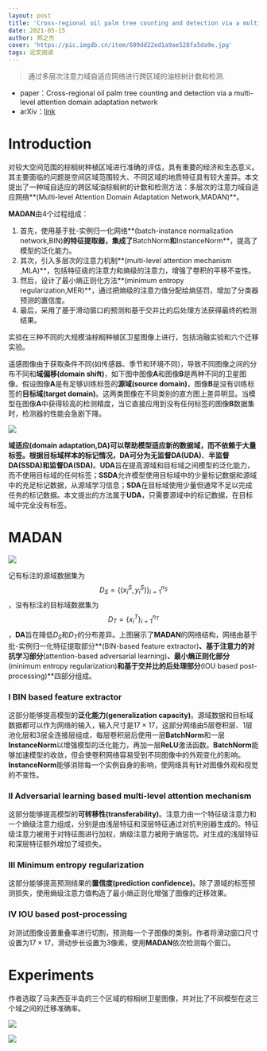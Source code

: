 ```yaml
---
layout: post
title: 'Cross-regional oil palm tree counting and detection via a multi-level attention domain adaptation network'
date: 2021-05-15
author: 郑之杰
cover: 'https://pic.imgdb.cn/item/609dd22ed1a9ae528fa5da9e.jpg'
tags: 论文阅读
---
```


> 通过多层次注意力域自适应网络进行跨区域的油棕树计数和检测.

- paper：Cross-regional oil palm tree counting and detection via a multi-level attention domain adaptation network
- arXiv：[link](https://arxiv.org/abs/2008.11505)

# Introduction
对较大空间范围的棕榈树种植区域进行准确的评估，具有重要的经济和生态意义。其主要面临的问题是空间区域范围较大、不同区域的地质特征具有较大差异。本文提出了一种域自适应的跨区域油棕榈树的计数和检测方法：多层次的注意力域自适应网络**(Multi-level Attention Domain Adaptation Network,MADAN)**。

**MADAN**由$4$个过程组成：
1. 首先，使用基于批-实例归一化网络**(batch-instance normalization network,BIN)**的特征提取器，集成了**BatchNorm**和**InstanceNorm**，提高了模型的泛化能力。
2. 其次，引入多层次的注意力机制**(multi-level attention mechanism ,MLA)**，包括特征级的注意力和熵级的注意力，增强了卷积的平移不变性。
3. 然后，设计了最小熵正则化方法**(minimum entropy regularization,MER)**，通过把熵级的注意力值分配给熵惩罚，增加了分类器预测的置信度。
4. 最后，采用了基于滑动窗口的预测和基于交并比的后处理方法获得最终的检测结果。

实验在三种不同的大规模油棕榈种植区卫星图像上进行，包括消融实验和六个迁移实验。

遥感图像由于获取条件不同(如传感器、季节和环境不同)，导致不同图像之间的分布不同和**域偏移(domain shift)**，如下图中图像**A**和图像**B**是两种不同的卫星图像。假设图像**A**是有足够训练标签的**源域(source domain)**，图像**B**是没有训练标签的**目标域(target domain)**。这两类图像在不同类别的直方图上差异明显。当模型在图像**A**中获得较高的检测精度，当它直接应用到没有任何标签的图像**B**数据集时，检测器的性能会急剧下降。

![](https://pic.imgdb.cn/item/60a46a336ae4f77d35030875.jpg)

**域适应(domain adaptation,DA)**可以帮助模型适应新的数据域，而不依赖于大量标签。根据目标域样本的标记情况，**DA**可分为**无监督DA(UDA)**、**半监督DA(SSDA)**和**监督DA(SDA)**。**UDA**旨在提高源域和目标域之间模型的泛化能力，而不使用目标域的任何标签；**SSDA**允许模型使用目标域中的少量标记数据和源域中的充足标记数据，从源域学习信息；**SDA**在目标域使用少量但通常不足以完成任务的标记数据。本文提出的方法属于**UDA**，只需要源域中的标记数据，在目标域中完全没有标签。

#  MADAN

![](https://pic.imgdb.cn/item/60a471936ae4f77d353692bb.jpg)

记有标注的源域数据集为$$D_S=\{ (x_i^S,y_i^S) \}_{i=1}^{n_S}$$，没有标注的目标域数据集为$$D_T=\{ x_i^T \}_{i=1}^{n_T}$$，**DA**旨在降低$D_S$和$D_T$的分布差异。上图展示了**MADAN**的网络结构，网络由基于批-实例归一化特征提取部分**(BIN-based feature extractor)**、基于注意力的对抗学习部分**(attention-based adversarial learning)**、最小熵正则化部分**(minimum entropy regularization)**和基于交并比的后处理部分**(IOU based post-processing)**四部分组成。

### Ⅰ BIN based feature extractor
这部分能够提高模型的**泛化能力(generalization capacity)**。源域数据和目标域数据都可以作为网络的输入，输入尺寸是$17 \times 17$，这部分网络由$5$层卷积层、$1$层池化层和$3$层全连接层组成，每层卷积层后使用一层**BatchNorm**和一层**InstanceNorm**以增强模型的泛化能力，再加一层**ReLU**激活函数。**BatchNorm**能够加速模型的收敛，但会使卷积网络容易受到不同图像中的外观变化的影响。**InstanceNorm**能够消除每一个实例自身的影响，使网络具有针对图像外观和视觉的不变性。

### Ⅱ Adversarial learning based multi-level attention mechanism
这部分能够提高模型的**可转移性(transferability)**。注意力由一个特征级注意力和一个熵级注意力组成，分别是由浅层特征和深层特征通过对抗判别器生成的。特征级注意力被用于对特征图进行加权，熵级注意力被用于熵惩罚。对生成的浅层特征和深层特征额外增加了域损失。

### Ⅲ Minimum entropy regularization
这部分能够提高预测结果的**置信度(prediction confidence)**。除了源域的标签预测损失，使用熵级注意力值构造了最小熵正则化增强了图像的迁移效果。

### Ⅳ IOU based post-processing
对测试图像设置重叠率进行切割，预测每一个子图像的类别。作者将滑动窗口尺寸设置为$17 \times 17$，滑动步长设置为$3$像素，使用**MADAN**依次检测每个窗口。

# Experiments
作者选取了马来西亚半岛的三个区域的棕榈树卫星图像，并对比了不同模型在这三个域之间的迁移准确率。

![](https://pic.imgdb.cn/item/60cdbf05844ef46bb2ea5256.jpg)

![](https://pic.imgdb.cn/item/60cdbf17844ef46bb2ead0ed.jpg)